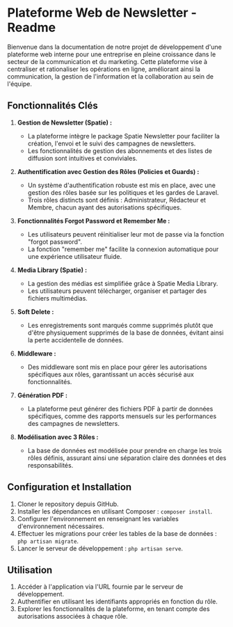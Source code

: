 # Plateforme Web de Newsletter - Readme

Bienvenue dans la documentation de notre projet de développement d'une plateforme web interne pour une entreprise en pleine croissance dans le secteur de la communication et du marketing. Cette plateforme vise à centraliser et rationaliser les opérations en ligne, améliorant ainsi la communication, la gestion de l'information et la collaboration au sein de l'équipe.

## Fonctionnalités Clés

1. **Gestion de Newsletter (Spatie) :**
   - La plateforme intègre le package Spatie Newsletter pour faciliter la création, l'envoi et le suivi des campagnes de newsletters.
   - Les fonctionnalités de gestion des abonnements et des listes de diffusion sont intuitives et conviviales.

2. **Authentification avec Gestion des Rôles (Policies et Guards) :**
   - Un système d'authentification robuste est mis en place, avec une gestion des rôles basée sur les politiques et les gardes de Laravel.
   - Trois rôles distincts sont définis : Administrateur, Rédacteur et Membre, chacun ayant des autorisations spécifiques.

3. **Fonctionnalités Forgot Password et Remember Me :**
   - Les utilisateurs peuvent réinitialiser leur mot de passe via la fonction "forgot password".
   - La fonction "remember me" facilite la connexion automatique pour une expérience utilisateur fluide.

4. **Media Library (Spatie) :**
   - La gestion des médias est simplifiée grâce à Spatie Media Library.
   - Les utilisateurs peuvent télécharger, organiser et partager des fichiers multimédias.

5. **Soft Delete :**
   - Les enregistrements sont marqués comme supprimés plutôt que d'être physiquement supprimés de la base de données, évitant ainsi la perte accidentelle de données.

6. **Middleware :**
   - Des middleware sont mis en place pour gérer les autorisations spécifiques aux rôles, garantissant un accès sécurisé aux fonctionnalités.

7. **Génération PDF :**
   - La plateforme peut générer des fichiers PDF à partir de données spécifiques, comme des rapports mensuels sur les performances des campagnes de newsletters.

8. **Modélisation avec 3 Rôles :**
   - La base de données est modélisée pour prendre en charge les trois rôles définis, assurant ainsi une séparation claire des données et des responsabilités.

## Configuration et Installation

1. Cloner le repository depuis GitHub.
2. Installer les dépendances en utilisant Composer : `composer install`.
3. Configurer l'environnement en renseignant les variables d'environnement nécessaires.
4. Effectuer les migrations pour créer les tables de la base de données : `php artisan migrate`.
5. Lancer le serveur de développement : `php artisan serve`.

## Utilisation

1. Accéder à l'application via l'URL fournie par le serveur de développement.
2. Authentifier en utilisant les identifiants appropriés en fonction du rôle.
3. Explorer les fonctionnalités de la plateforme, en tenant compte des autorisations associées à chaque rôle.
